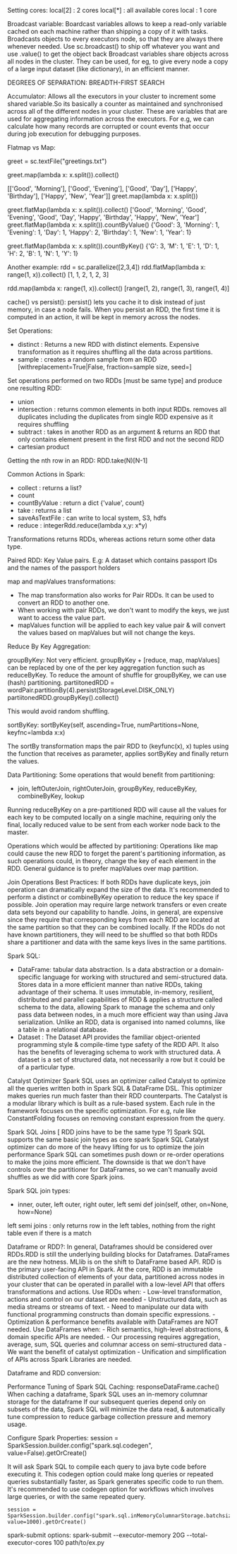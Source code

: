 Setting cores:
local[2] : 2 cores
local[*] : all available cores
local    : 1 core

Broadcast variable:
Boardcast variables allows to keep a read-only variable cached on each machine rather than
shipping a copy of it with tasks.
Broadcasts objects to every executors node, so that they are always there whenever needed.
Use sc.broadcast() to ship off whatever you want and use .value() to get the object back
Broadcast variables share objects across all nodes in the cluster.
They can be used, for eg, to give every node a copy of a large input dataset (like dictionary), 
in an efficient manner.

DEGREES OF SEPARATION: BREADTH-FIRST SEARCH

Accumulator:
Allows all the executors in your cluster to increment some shared variable.So its basically a counter as 
maintained and synchronised across all of the different nodes in your cluster.
These are variables that are used for aggregating information across the executors.
For e.g, we can calculate how many records are corrupted or count events that occur during job execution
for debugging purposes.

Flatmap vs Map:

greet = sc.textFile("greetings.txt")

greet.map(lambda x: x.split()).collect()

[['Good', 'Morning'], ['Good', 'Evening'], ['Good', 'Day'], ['Happy', 'Birthday'], ['Happy', 'New', 'Year']]
greet.map(lambda x: x.split())

greet.flatMap(lambda x: x.split()).collect()
['Good', 'Morning', 'Good', 'Evening', 'Good', 'Day', 'Happy', 'Birthday', 'Happy', 'New', 'Year']
greet.flatMap(lambda x: x.split()).countByValue()
{'Good': 3, 'Morning': 1, 'Evening': 1, 'Day': 1, 'Happy': 2, 'Birthday': 1, 'New': 1, 'Year': 1}

greet.flatMap(lambda x: x.split()).countByKey()
{'G': 3, 'M': 1, 'E': 1, 'D': 1, 'H': 2, 'B': 1, 'N': 1, 'Y': 1}

Another example:
rdd = sc.parallelize([2,3,4]) 
rdd.flatMap(lambda x: range(1, x)).collect()
[1, 1, 2, 1, 2, 3]

rdd.map(lambda x: range(1, x)).collect()
[range(1, 2), range(1, 3), range(1, 4)]

cache() vs persist():
persist() lets you cache it to disk instead of just memory, in case a node fails.
When you persist an RDD, the first time it is computed in an action, it will be kept in
memory across the nodes.

Set Operations:
- distinct : Returns a new RDD with distinct elements. Expensive transformation as it
             requires shuffling all the data across partitions.
- sample : creates a random sample from an RDD
            [withreplacement=True|False, fraction=sample size, seed=]

Set operations performed on two RDDs [must be same type] and produce one resulting RDD:
- union
- intersection : returns common elements in both input RDDs.
                 removes all duplicates including the duplicates from single RDD
                 expensive as it requires shuffling
- subtract  : takes in another RDD as an argument & returns an RDD that only contains
              element present in the first RDD and not the second RDD
- cartesian product

Getting the nth row in an RDD:
RDD.take(N)[N-1]

Common Actions in Spark:
- collect : returns a list?
- count
- countByValue : return a dict {'value', count}
- take : returns a list
- saveAsTextFile : can write to local system, S3, hdfs
- reduce : integerRdd.reduce(lambda x,y: x*y)

Transformations returns RDDs, whereas actions return some other data type.

Paired RDD:
Key Value pairs.
E.g: A dataset which contains passport IDs and the names of the passport holders

map and mapValues transformations:
* The map transformation also works for Pair RDDs. It can be used to convert an RDD to another one.
* When working with pair RDDs, we don't want to modify the keys, we just want to access the value part.
* mapValues function will be applied to each key value pair & will convert the values based on mapValues
  but will not change the keys.
  
Reduce By Key Aggregation:

groupByKey:
Not very efficient. groupByKey + [reduce, map, mapValues] can be replaced by one of the per key aggregation function
such as reduceByKey.
To reduce the amount of shuffle for groupByKey, we can use (hash) partitioning.
partiitonedRDD = wordPair.partitionBy(4).persist(StorageLevel.DISK_ONLY)
partiitonedRDD.groupByKey().collect()

This would avoid random shuffling.

sortByKey:
    sortByKey(self, ascending=True, numPartitions=None, keyfnc=lambda x:x)

The sortBy transformation maps the pair RDD to (keyfunc(x), x) tuples using the function that
receives as parameter, applies sortByKey and finally return the values.

Data Partitioning:
Some operations that would benefit from partitioning:
- join, leftOuterJoin, rightOuterJoin, groupByKey, reduceByKey, combineByKey, lookup

Running reduceByKey on a pre-partitioned RDD will cause all the values for each key to be computed
locally on a single machine, requiring only the final, locally reduced value to be sent from each
worker node back to the master.

Operations which would be affected by partitioning:
Operations like map could cause the new RDD to forget the parent's partitioning information, as such
operations could, in theory, change the key of each element in the RDD.
General guidance is to prefer mapValues over map partition.

Join Operations Best Practices:
If both RDDs have duplicate keys, join operation can dramatically expand the size of the data. It's
recommended to perform a distinct or combineByKey operation to reduce the key space if possible.
Join operation may require large network transfers or even create data sets beyond our capability to handle.
Joins, in general, are expensive since they require that corresponding keys from each RDD are located at the
same partition so that they can be combined locally.
If the RDDs do not have known partitioners, they will need to be shuffled so that both RDDs share a 
partitioner and data with the same keys lives in the same partitions.

Spark SQL:
- DataFrame: tabular data abstraction. Is a data abstraction or a domain-specific language for working with structured
             and semi-structured data. Stores data in a more efficient manner than native RDDs, taking advantage of 
             their schema. It uses immutable, in-memory, resilient, distributed and parallel capabilities of RDD &
             applies a structure called schema to the data, allowing Spark to manage the schema and only pass data
             between nodes, in a much more efficient way than using Java serialization. Unlike an RDD, data is organised
             into named columns, like a table in a relational database.
- Dataset : The Dataset API provides the familiar object-oriented programming style & compile-time type safety of the RDD
            API. It also has the benefits of leveraging schema to work with structured data.
            A dataset is a set of structured data, not necessarily a row but it could be of a particular type.

Catalyst Optimizer
Spark SQL uses an optimizer called Catalyst to optimize all the queries written both in Spark SQL & DataFrame DSL.
This optimizer makes queries run much faster than their RDD counterparts.
The Catalyst is a modular library which is built as a rule-based system.
Each rule in the framework focuses on the specific optimization. For e.g, rule like ConstantFolding focuses on
removing constant expression from the query.

Spark SQL Joins [ RDD joins have to be the same type ?]
Spark SQL supports the same basic join types as core spark
Spark SQL Catalyst optimizer can do more of the heavy lifting for us to optimize the join performance
Spark SQL can sometimes push down or re-order operations to make the joins more efficient.
The downside is that we don't have controls over the partitioner for DataFrames, so we can't manually avoid
shuffles as we did with core Spark joins.

Spark SQL join types:
- inner, outer, left outer, right outer, left semi
def join(self, other, on=None, how=None)

left semi joins : only returns row in the left tables, nothing from the right table even if there is a match

Dataframe or RDD?:
In general, Dataframes should be considered over RDDs.RDD is still the underlying building blocks for Dataframes.
DataFrames are the new hotness. MLlib is on the shift to DataFrame based API.
RDD is the primary user-facing API in Spark.
At the core, RDD is an immutable distributed collection of elements of your data, partitioned across nodes in your
cluster that can be operated in parallel with a low-level API that offers transformations and actions.
Use RDDs when:
    - Low-level transformation, actions and control on our dataset are needed
    - Unstructured data, such as media streams or streams of text.
    - Need to manipulate our data with functional programming constructs than domain specific expressions.
    - Optimization & performance benefits available with DataFrames are NOT needed.
Use DataFrames when:
    - Rich semantics, high-level abstractions, & domain specific APIs are needed.
    - Our processing requires aggregation, average, sum, SQL queries and columnar access on semi-structured data
    - We want the benefit of catalyst optimization
    - Unification and simplification of APIs across Spark Libraries are needed.

Dataframe and RDD conversion:

Performance Tuning of Spark SQL
Caching: responseDataFrame.cache()
When caching a dataframe, Spark SQL uses an in-memory columnar storage for the dataframe
If our subsequent queries depend only on subsets of the data, Spark SQL will minimize the data read, & automatically
tune compression to reduce garbage collection pressure and memory usage.

Configure Spark Properties:
    session = SparkSession.builder.config("spark.sql.codegen", value=False).getOrCreate()

It will ask Spark SQL to compile each query to java byte code before executing it.
This codegen option could make long queries or repeated queries substantially faster, as Spark generates specific code
to run them.
It's recommended to use codegen option for workflows which involves large queries, or with the same repeated query.

    session = SparkSession.builder.config("spark.sql.inMemoryColumnarStorage.batchsize", value=1000).getOrCreate()

spark-submit options:
    spark-submit --executor-memory 20G --total-executor-cores 100 path/to/ex.py
    
